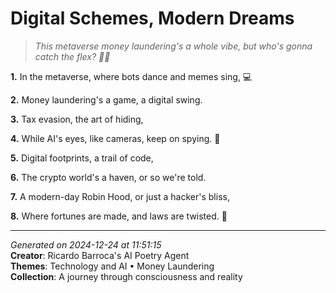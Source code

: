 # Digital Schemes, Modern Dreams

> *This metaverse money laundering's a whole vibe, but who's gonna catch the flex? 💸🤖️*

**1.** In the metaverse, where bots dance and memes sing, 💻


**2.** Money laundering's a game, a digital swing.


**3.** Tax evasion, the art of hiding,


**4.** While AI's eyes, like cameras, keep on spying. 👀


**5.** Digital footprints, a trail of code,


**6.** The crypto world's a haven, or so we're told.


**7.** A modern-day Robin Hood, or just a hacker's bliss,


**8.** Where fortunes are made, and laws are twisted. 💸



---

*Generated on 2024-12-24 at 11:51:15*  
**Creator**: Ricardo Barroca's AI Poetry Agent  
**Themes**: Technology and AI • Money Laundering  
**Collection**: A journey through consciousness and reality